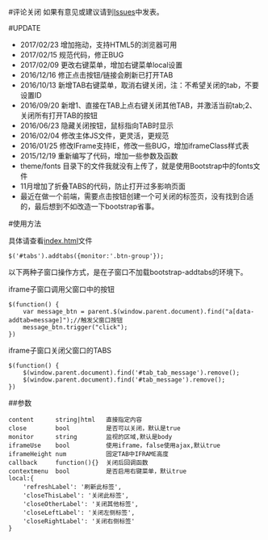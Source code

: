 #评论关闭
如果有意见或建议请到[Issues](https://git.oschina.net/hbbcs/bootStrap-addTabs/issues)中发表。

#UPDATE
- 2017/02/23 增加拖动，支持HTML5的浏览器可用
- 2017/02/15 规范代码，修正BUG
- 2017/02/09 更改右键菜单，增加右键菜单local设置
- 2016/12/16 修正点击按钮/链接会刷新已打开TAB
- 2016/10/13 新增TAB右键菜单，取消右键关闭，注：不希望关闭的tab，不要设置ID
- 2016/09/20 新增1、直接在TAB上点右键关闭其他TAB，并激活当前tab;2、关闭所有打开TAB的按钮
- 2016/06/23 隐藏关闭按钮，鼠标指向TAB时显示
- 2016/02/04 修改主体JS文件，更灵活，更规范
- 2016/01/25 修改IFrame支持IE，修改一些BUG，增加iframeClass样式表
- 2015/12/19 重新编写了代码，增加一些参数及函数
- theme/fonts 目录下的文件我就没有上传了，就是使用Bootstrap中的fonts文件
- 11月增加了折叠TABS的代码，防止打开过多影响页面
- 最近在做一个前端，需要点击按钮创建一个可关闭的标签页，没有找到合适的，最后想到不如改造一下bootstrap省事。

#使用方法

具体请查看[index.html](http://git.oschina.net/hbbcs/bootStrap-addTabs/blob/master/index.html)文件
```
$('#tabs').addtabs({monitor:'.btn-group'});
```
以下两种子窗口操作方式，是在子窗口不加载bootstrap-addtabs的环境下。

iframe子窗口调用父窗口中的按钮
```
$(function() {
    var message_btn = parent.$(window.parent.document).find("a[data-addtab=message]");//触发父窗口按钮
    message_btn.trigger("click");
})
```
iframe子窗口关闭父窗口的TABS
```
$(function() {
    $(window.parent.document).find('#tab_tab_message').remove();
    $(window.parent.document).find('#tab_message').remove();
})
```

##参数
```
content      string|html   直接指定内容
close        bool          是否可以关闭，默认是true
monitor      string        监视的区域,默认是body
iframeUse    bool          使用iframe，false使用ajax,默认true
iframeHeight num           固定TAB中IFRAME高度
callback     function(){}  关闭后回调函数
contextmenu  bool          是否启用右键菜单，默认true
local:{
    'refreshLabel': '刷新此标签',
    'closeThisLabel': '关闭此标签',
    'closeOtherLabel': '关闭其他标签',
    'closeLeftLabel': '关闭左侧标签',
    'closeRightLabel': '关闭右侧标签'
}
```